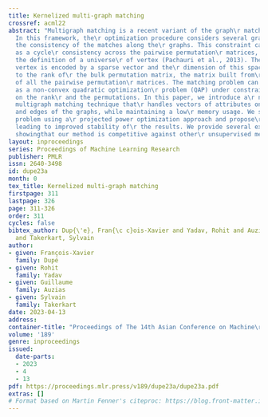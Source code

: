 ```yaml
---
title: Kernelized multi-graph matching
crossref: acml22
abstract: "Multigraph matching is a recent variant of the graph\r matching problem.
  In this framework, the\r optimization procedure considers several graphs and\r enforces
  the consistency of the matches along the\r graphs. This constraint can be formalized
  as a cycle\r consistency across the pairwise permutation\r matrices, which implies
  the definition of a universe\r of vertex (Pachauri et al., 2013). The label of each\r
  vertex is encoded by a sparse vector and the\r dimension of this space corresponds
  to the rank of\r the bulk permutation matrix, the matrix built from\r the aggregation
  of all the pairwise permutation\r matrices. The matching problem can then be\r formulated
  as a non-convex quadratic optimization\r problem (QAP) under constraints imposed
  on the rank\r and the permutations. In this paper, we introduce a\r novel kernelized
  multigraph matching technique that\r handles vectors of attributes on both the vertices\r
  and edges of the graphs, while maintaining a low\r memory usage. We solve the QAP
  problem using a\r projected power optimization approach and propose\r several projectors
  leading to improved stability of\r the results. We provide several experiments\r
  showingthat our method is competitive against other\r unsupervised methods."
layout: inproceedings
series: Proceedings of Machine Learning Research
publisher: PMLR
issn: 2640-3498
id: dupe23a
month: 0
tex_title: Kernelized multi-graph matching
firstpage: 311
lastpage: 326
page: 311-326
order: 311
cycles: false
bibtex_author: Dup{\'e}, Fran{\c c}ois-Xavier and Yadav, Rohit and Auzias, Guillaume
  and Takerkart, Sylvain
author:
- given: François-Xavier
  family: Dupé
- given: Rohit
  family: Yadav
- given: Guillaume
  family: Auzias
- given: Sylvain
  family: Takerkart
date: 2023-04-13
address:
container-title: "Proceedings of The 14th Asian Conference on Machine\r Learning"
volume: '189'
genre: inproceedings
issued:
  date-parts:
  - 2023
  - 4
  - 13
pdf: https://proceedings.mlr.press/v189/dupe23a/dupe23a.pdf
extras: []
# Format based on Martin Fenner's citeproc: https://blog.front-matter.io/posts/citeproc-yaml-for-bibliographies/
---
```

